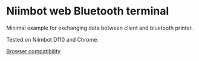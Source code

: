 # Niimbot web Bluetooth terminal

Minimal example for exchanging data between client and bluetooth printer.

Tested on Niimbot D110 and Chrome.

[Browser compatibility](https://developer.mozilla.org/en-US/docs/Web/API/Bluetooth/requestDevice#browser_compatibility)
